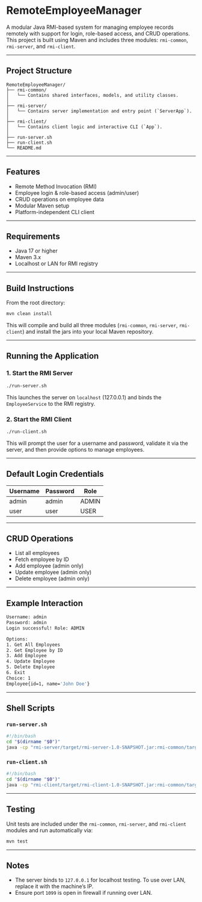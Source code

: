 # RemoteEmployeeManager

A modular Java RMI-based system for managing employee records remotely with support for login, role-based access, and CRUD operations. This project is built using Maven and includes three modules: `rmi-common`, `rmi-server`, and `rmi-client`.

---

## Project Structure

```
RemoteEmployeeManager/
├── rmi-common/
│   └── Contains shared interfaces, models, and utility classes.
│
├── rmi-server/
│   └── Contains server implementation and entry point (`ServerApp`).
│
├── rmi-client/
│   └── Contains client logic and interactive CLI (`App`).
│
├── run-server.sh
├── run-client.sh
└── README.md
```

---

## Features

- Remote Method Invocation (RMI)
- Employee login & role-based access (admin/user)
- CRUD operations on employee data
- Modular Maven setup
- Platform-independent CLI client

---

## Requirements

- Java 17 or higher
- Maven 3.x
- Localhost or LAN for RMI registry

---

## Build Instructions

From the root directory:

```bash
mvn clean install
```

This will compile and build all three modules (`rmi-common`, `rmi-server`, `rmi-client`) and install the jars into your local Maven repository.

---

## Running the Application

### 1. Start the RMI Server

```bash
./run-server.sh
```

This launches the server on `localhost` (127.0.0.1) and binds the `EmployeeService` to the RMI registry.

### 2. Start the RMI Client

```bash
./run-client.sh
```

This will prompt the user for a username and password, validate it via the server, and then provide options to manage employees.

---

## Default Login Credentials

| Username | Password | Role  |
|----------|----------|-------|
| admin    | admin    | ADMIN |
| user     | user     | USER  |

---

## CRUD Operations

- List all employees
- Fetch employee by ID
- Add employee (admin only)
- Update employee (admin only)
- Delete employee (admin only)

---

## Example Interaction

```bash
Username: admin
Password: admin
Login successful! Role: ADMIN

Options:
1. Get All Employees
2. Get Employee by ID
3. Add Employee
4. Update Employee
5. Delete Employee
6. Exit
Choice: 1
Employee{id=1, name='John Doe'}
```

---

## Shell Scripts

### `run-server.sh`
```bash
#!/bin/bash
cd "$(dirname "$0")"
java -cp "rmi-server/target/rmi-server-1.0-SNAPSHOT.jar:rmi-common/target/rmi-common-1.0-SNAPSHOT.jar" org.example.ServerApp
```

### `run-client.sh`
```bash
#!/bin/bash
cd "$(dirname "$0")"
java -cp "rmi-client/target/rmi-client-1.0-SNAPSHOT.jar:rmi-common/target/rmi-common-1.0-SNAPSHOT.jar" org.example.App
```

---

## Testing

Unit tests are included under the `rmi-common`, `rmi-server`, and `rmi-client` modules and run automatically via:

```bash
mvn test
```

---

## Notes

- The server binds to `127.0.0.1` for localhost testing. To use over LAN, replace it with the machine’s IP.
- Ensure port `1099` is open in firewall if running over LAN.

